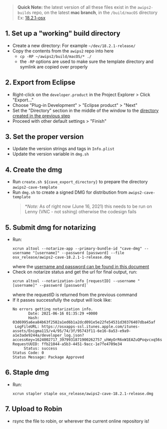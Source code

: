 > **Quick Note:** the latest version of all these files exist in the `awips2-builds` repo, on the latest **mac branch**, in the `/build/macOS` directory  
> Ex: [18.2.1-osx](https://github.com/Unidata/awips2/tree/unidata_18.2.1-osx/build/macOS)

## 1. Set up a "working" build directory

- Create a new directory: For example `~/dev/18.2.1-release/`
- Copy the contents from the `awips2` repo into here
   - `cp -RP ~/awips2/build/macOS/* ./`
   - the `-RP` options are used to make sure the template directory and symlink are copied over properly

## 2. Export from Eclipse

- Right-click on the `developer.product` in the Project Explorer > Click "Export..."
- Choose "Plug-in Development" > "Eclipse product" > "Next"
- Set the "Directory" section in the middle of the window to the [directory created in the previous step](#1-set-up-a-working-build-directory)
- Proceed with other default settings > "Finish"

## 3. Set the proper version

- Update the version strings and tags in `Info.plist`
- Update the version variable in `dmg.sh`

## 4. Create the dmg

- Run `create.sh ${cave_export_directory}` to prepare the directory `awips2-cave-template`
- Run `dmg.sh` to create a signed DMG for distribution from `awips2-cave-template`
    > **Note:* As of right now (June 16, 2021) this needs to be run on Lenny (VNC - not sshing) otherwise the codesign fails

## 5. Submit dmg for notarizing
- Run:
   ```
   xcrun altool --notarize-app --primary-bundle-id "cave-dmg" --username "[username]" --password [password] --file osx_release/awips2-cave-18.2.1-1-release.dmg
   ```
   where the [username and password can be found in this document](https://docs.google.com/document/d/1xSE5EnJCKXqi-AfxObunTSmevBKQ2YmNvpaBM8VKfuE/edit#)
- Check on notarize status and get the url for final output, run:
   ```
   xcrun altool --notarization-info [requestID] --username "[username]" --password [password]` 
   ```
   where the requestID is returned from the previous command
- If it passes successfully the output will look like:
   ```
   No errors getting notarization info.
          Date: 2021-06-16 01:35:29 +0000
          Hash: 03d6995a6ea84b63f2582a1ed6b1a2dcd091e5e22fe54531d30376407dba45af
    LogFileURL: https://osxapps-ssl.itunes.apple.com/itunes-assets/Enigma115/v4/95/74/3f/95743f11-6e16-8a53-e9a9-a1e3ade9244a/developer_log.json?accessKey=1624002717_3979931871900262757_uhWyOrR6xW1EAZuQPoqvcxq56sFkCNqTEXuWN13XiCzQMX6M0TTC3C2OlEtiTCVEP4ZHypIQei%2FUNE%2BamF%2BXjJfOQXX7lPAPo26KvB%2F8578QeZgNCF7p6WD8Ra0LLXGqWgyXtJzaJ2JWnhvtqt6fDlzMi%2B%2FaxHXfXdaGemHw6XU%3D
   RequestUUID: ffb21044-a5b3-4451-9acc-1e7fe4709e34
        Status: success
   Status Code: 0
   Status Message: Package Approved
   ```
## 6. Staple dmg
- Run:
   ```
   xcrun stapler staple osx_release/awips2-cave-18.2.1-release.dmg
   ```

## 7. Upload to Robin
- rsync the file to robin, or wherever the current online repository is!
